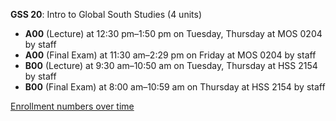 **GSS 20**: Intro to Global South Studies (4 units)

- **A00** (Lecture) at 12:30 pm–1:50 pm on Tuesday, Thursday at MOS 0204 by staff
- **A00** (Final Exam) at 11:30 am–2:29 pm on Friday at MOS 0204 by staff
- **B00** (Lecture) at 9:30 am–10:50 am on Tuesday, Thursday at HSS 2154 by staff
- **B00** (Final Exam) at 8:00 am–10:59 am on Thursday at HSS 2154 by staff

[Enrollment numbers over time](./GSS20.tsv)
